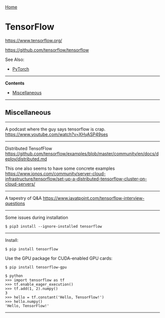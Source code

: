[Home](Readme.md)
# TensorFlow

https://www.tensorflow.org/

https://github.com/tensorflow/tensorflow

See Also:

- [PyTorch](PyTorch.md)

---

**Contents**

- [Miscellaneous](TensorFlow.md#miscellaneous)

---

## Miscellaneous

---

A podcast where the guy says tensorflow is crap.
https://www.youtube.com/watch?v=XHyASP49ses

---

Distributed TensofFlow
https://github.com/tensorflow/examples/blob/master/community/en/docs/deploy/distributed.md

This one also seems to have some concrete examples
https://www.ionos.com/community/server-cloud-infrastructure/tensorflow/set-up-a-distributed-tensorflow-cluster-on-cloud-servers/

---

A tapestry of Q&A
https://www.javatpoint.com/tensorflow-interview-questions

---

Some issues during installation

    $ pip3 install --ignore-installed tensorflow

---

Install:

    $ pip install tensorflow

Use the GPU package for CUDA-enabled GPU cards:

    $ pip install tensorflow-gpu

    $ python
    >>> import tensorflow as tf
    >>> tf.enable_eager_execution()
    >>> tf.add(1, 2).numpy()
    3
    >>> hello = tf.constant('Hello, TensorFlow!')
    >>> hello.numpy()
    'Hello, TensorFlow!'

---
